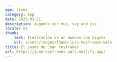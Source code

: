```yaml
---
age: items
category: App
date: 2025-03-21
description: Jugando con vue, svg and css
locale: es
thumb:
    text: Ilustración de un hombre con bigote
    url: assets/images/thumb-juan-keyframes-walk
title: El paseo de Juan Keyframes
url: https://juan-keyframes-walk.netlify.app/
---
```

